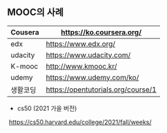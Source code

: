 ## MOOC의 사례
| Cousera  | https://ko.coursera.org/           |
| -------- | ---------------------------------- |
| edx      | https://www.edx.org/               |
| udacity  | https://www.udacity.com/           |
| K-mooc   | http://www.kmooc.kr/               |
| udemy    | https://www.udemy.com/ko/          |
| 생활코딩 | https://opentutorials.org/course/1 |

- cs50 (2021 가을 버전)

​	https://cs50.harvard.edu/college/2021/fall/weeks/